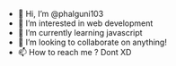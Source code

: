 - 👋 Hi, I’m @phalguni103
- 👀 I’m interested in web development
- 🌱 I’m currently learning javascript
- 💞️ I’m looking to collaborate on anything!
- 📫 How to reach me ? Dont XD


<!---
phalguni103/phalguni103 is a ✨ special ✨ repository because its `README.md` (this file) appears on your GitHub profile.
You can click the Preview link to take a look at your changes.
--->
